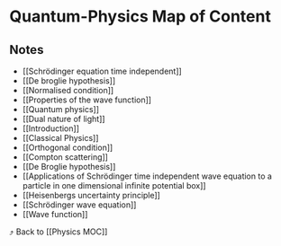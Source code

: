 # Quantum-Physics Map of Content


## Notes
- [[Schrödinger equation time independent]]
- [[De broglie hypothesis]]
- [[Normalised condition]]
- [[Properties of the wave function]]
- [[Quantum physics]]
- [[Dual nature of light]]
- [[Introduction]]
- [[Classical Physics]]
- [[Orthogonal condition]]
- [[Compton scattering]]
- [[De Broglie hypothesis]]
- [[Applications of Schrödinger time independent wave equation to a particle in one dimensional infinite potential box]]
- [[Heisenbergs uncertainty principle]]
- [[Schrödinger wave equation]]
- [[Wave function]]

⤴️ Back to [[Physics MOC]]
